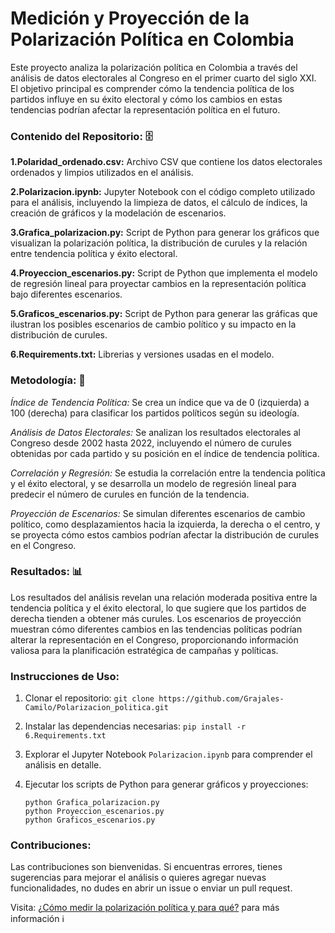 # Medición y Proyección de la Polarización Política en Colombia

Este proyecto analiza la polarización política en Colombia a través del análisis de datos electorales al Congreso en el primer cuarto del siglo XXI. El objetivo principal es comprender cómo la tendencia política de los partidos influye en su éxito electoral y cómo los cambios en estas tendencias podrían afectar la representación política en el futuro.  


### Contenido del Repositorio: 🗄 

**1.Polaridad_ordenado.csv:** Archivo CSV que contiene los datos electorales ordenados y limpios utilizados en el análisis.

**2.Polarizacion.ipynb:** Jupyter Notebook con el código completo utilizado para el análisis, incluyendo la limpieza de datos, el cálculo de índices, la creación de gráficos y la modelación de escenarios.

**3.Grafica_polarizacion.py:** Script de Python para generar los gráficos que visualizan la polarización política, la distribución de curules y la relación entre tendencia política y éxito electoral.

**4.Proyeccion_escenarios.py:** Script de Python que implementa el modelo de regresión lineal para proyectar cambios en la representación política bajo diferentes escenarios.

**5.Graficos_escenarios.py:** Script de Python para generar las gráficas que ilustran los posibles escenarios de cambio político y su impacto en la distribución de curules.

**6.Requirements.txt:** Librerias y versiones usadas en el modelo.


### Metodología: 🤖 

*Índice de Tendencia Política:* Se crea un índice que va de 0 (izquierda) a 100 (derecha) para clasificar los partidos políticos según su ideología.

*Análisis de Datos Electorales:* Se analizan los resultados electorales al Congreso desde 2002 hasta 2022, incluyendo el número de curules obtenidas por cada partido y su posición en el índice de tendencia política.

*Correlación y Regresión:* Se estudia la correlación entre la tendencia política y el éxito electoral, y se desarrolla un modelo de regresión lineal para predecir el número de curules en función de la tendencia.

*Proyección de Escenarios:* Se simulan diferentes escenarios de cambio político, como desplazamientos hacia la izquierda, la derecha o el centro, y se proyecta cómo estos cambios podrían afectar la distribución de curules en el Congreso.


### Resultados: 📊 
Los resultados del análisis revelan una relación moderada positiva entre la tendencia política y el éxito electoral, lo que sugiere que los partidos de derecha tienden a obtener más curules. Los escenarios de proyección muestran cómo diferentes cambios en las tendencias políticas podrían alterar la representación en el Congreso, proporcionando información valiosa para la planificación estratégica de campañas y políticas.


### Instrucciones de Uso:  

1. Clonar el repositorio: `git clone https://github.com/Grajales-Camilo/Polarizacion_politica.git`
2. Instalar las dependencias necesarias: `pip install -r 6.Requirements.txt`
3. Explorar el Jupyter Notebook `Polarizacion.ipynb` para comprender el análisis en detalle.
4. Ejecutar los scripts de Python para generar gráficos y proyecciones:     
  
       python Grafica_polarizacion.py
       python Proyeccion_escenarios.py       
       python Graficos_escenarios.py  


### Contribuciones:
Las contribuciones son bienvenidas. Si encuentras errores, tienes sugerencias para mejorar el análisis o quieres agregar nuevas funcionalidades, no dudes en abrir un issue o enviar un pull request.

Visita: [¿Cómo medir la polarización política y para qué?](https://www.linkedin.com/pulse/c%2525C3%2525B3mo-medir-la-polarizaci%2525C3%2525B3n-pol%2525C3%2525ADtica-y-para-qu%2525C3%2525A9-grajales-bedoya-ezrne/?trackingId=H5xXyzb3SXaDW154ox0L6Q%3D%3D) para más información ℹ 
